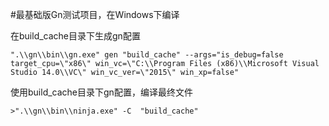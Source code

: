 #最基础版Gn测试项目，在Windows下编译

在build_cache目录下生成gn配置
```
".\\gn\\bin\\gn.exe" gen "build_cache" --args="is_debug=false target_cpu=\"x86\" win_vc=\"C:\\Program Files (x86)\\Microsoft Visual Studio 14.0\\VC\" win_vc_ver=\"2015\" win_xp=false"
```

使用build_cache目录下gn配置，编译最终文件
```
>".\\gn\\bin\\ninja.exe" -C  "build_cache"
```